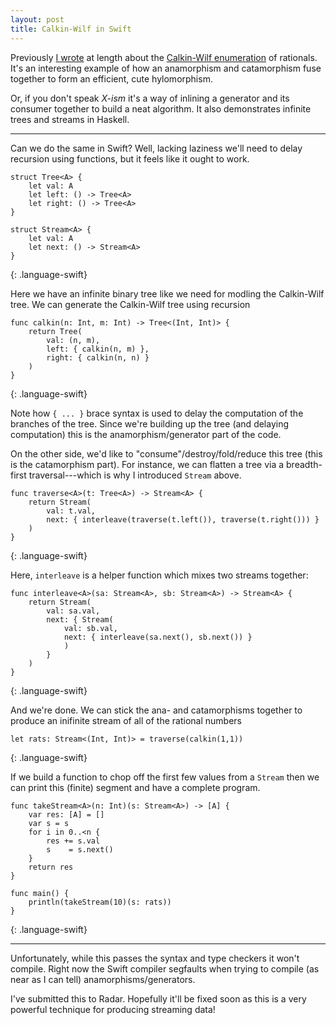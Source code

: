 ```yaml
---
layout: post
title: Calkin-Wilf in Swift
---
```


Previously [I wrote][0] at length about the
[Calkin-Wilf enumeration][1] of rationals. It's an interesting example
of how an anamorphism and catamorphism fuse together to form an
efficient, cute hylomorphism.

[0]:http://tel.github.io/2014/07/09/calkin_wilf_for_early-ish_haskellers/
[1]:http://en.wikipedia.org/wiki/Calkin%E2%80%93Wilf_tree

Or, if you don't speak *X-ism* it's a way of inlining a generator and
its consumer together to build a neat algorithm. It also demonstrates
infinite trees and streams in Haskell.

---

Can we do the same in Swift? Well, lacking laziness we'll need to
delay recursion using functions, but it feels like it ought to work.

~~~
struct Tree<A> {
    let val: A
    let left: () -> Tree<A>
    let right: () -> Tree<A>
}

struct Stream<A> {
    let val: A
    let next: () -> Stream<A>
}
~~~
{: .language-swift}

Here we have an infinite binary tree like we need for modling the
Calkin-Wilf tree. We can generate the Calkin-Wilf tree using recursion

~~~
func calkin(n: Int, m: Int) -> Tree<(Int, Int)> {
    return Tree(
        val: (n, m),
        left: { calkin(n, m) },
        right: { calkin(n, n) }
    )
}
~~~
{: .language-swift}

Note how `{ ... }` brace syntax is used to delay the computation of
the branches of the tree. Since we're building up the tree (and
delaying computation) this is the anamorphism/generator part of the
code.

On the other side, we'd like to "consume"/destroy/fold/reduce this
tree (this is the catamorphism part). For instance, we can flatten a
tree via a breadth-first traversal---which is why I introduced
`Stream` above.

~~~
func traverse<A>(t: Tree<A>) -> Stream<A> {
    return Stream(
        val: t.val,
        next: { interleave(traverse(t.left()), traverse(t.right())) }
    )
}
~~~
{: .language-swift}

Here, `interleave` is a helper function which mixes two streams
together:

~~~
func interleave<A>(sa: Stream<A>, sb: Stream<A>) -> Stream<A> {
    return Stream(
        val: sa.val,
        next: { Stream(
            val: sb.val,
            next: { interleave(sa.next(), sb.next()) }
            )
        }
    )
}
~~~
{: .language-swift}

And we're done. We can stick the ana- and catamorphisms together to
produce an inifinite stream of all of the rational numbers

~~~
let rats: Stream<(Int, Int)> = traverse(calkin(1,1))
~~~
{: .language-swift}

If we build a function to chop off the first few values from a
`Stream` then we can print this (finite) segment and have a complete
program.

~~~
func takeStream<A>(n: Int)(s: Stream<A>) -> [A] {
    var res: [A] = []
    var s = s
    for i in 0..<n {
        res += s.val
        s    = s.next()
    }
    return res
}

func main() {
    println(takeStream(10)(s: rats))
}
~~~
{: .language-swift}

---

Unfortunately, while this passes the syntax and type checkers it won't
compile. Right now the Swift compiler segfaults when trying to compile
(as near as I can tell) anamorphisms/generators.

I've submitted this to Radar. Hopefully it'll be fixed soon as this is
a very powerful technique for producing streaming data!
